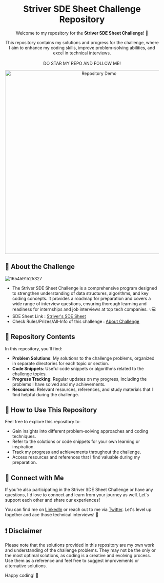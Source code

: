 
<h1 align="center">Striver SDE Sheet Challenge Repository</h1>

<p align="center">Welcome to my repository for the <strong>Striver SDE Sheet Challenge</strong>! 🚀</p>
<p align="center">This repository contains my solutions and progress for the challenge, where I aim to enhance my coding skills, improve problem-solving abilities, and excel in technical interviews.
<br>
<br>
DO STAR MY REPO AND FOLLOW ME!
</p>

<p align="center">
  <img src="path/to/your/repository/demo.gif" alt="Repository Demo" width="600">
</p>

## 📖 About the Challenge


![1654591525327](https://user-images.githubusercontent.com/66811279/172405430-c58b25e6-5826-46d2-aa53-68e32359d32a.jpg)
 - The Striver SDE Sheet Challenge is a comprehensive program designed to strengthen understanding of data structures, algorithms, and key coding concepts. It provides a roadmap for preparation and covers a wide range of interview questions, ensuring thorough learning and readiness for internships and job interviews at top tech companies. 💡💻
 - SDE Sheet Link : [Striver's SDE Sheet](https://takeuforward.org/interviews/strivers-sde-sheet-top-coding-interview-problems/)
 - Check Rules/Prizes/All-Info of this challenge : [About Challenge](https://takeuforward.org/interviews/strivers-sde-sheet-challenge-2023/)

## 📂 Repository Contents

In this repository, you'll find:

- **Problem Solutions**: My solutions to the challenge problems, organized in separate directories for each topic or section.
- **Code Snippets**: Useful code snippets or algorithms related to the challenge topics.
- **Progress Tracking**: Regular updates on my progress, including the problems I have solved and my achievements.
- **Resources**: Relevant resources, references, and study materials that I find helpful during the challenge.

## 🚀 How to Use This Repository

Feel free to explore this repository to:

- Gain insights into different problem-solving approaches and coding techniques.
- Refer to the solutions or code snippets for your own learning or inspiration.
- Track my progress and achievements throughout the challenge.
- Access resources and references that I find valuable during my preparation.

## 🤝 Connect with Me

If you're also participating in the Striver SDE Sheet Challenge or have any questions, I'd love to connect and learn from your journey as well. Let's support each other and share our experiences!



You can find me on [LinkedIn](https://www.linkedin.com/in/ayushi9/) or reach out to me via [Twitter](https://twitter.com/ayushi912). Let's level up together and ace those technical interviews! 🎉

## ❗ Disclaimer

Please note that the solutions provided in this repository are my own work and understanding of the challenge problems. They may not be the only or the most optimal solutions, as coding is a creative and evolving process. Use them as a reference and feel free to suggest improvements or alternative solutions.

Happy coding! 🌟

